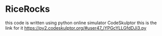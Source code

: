 # RiceRocks
this code is written using python online simulator CodeSkulptor
this is the link for it 
https://py2.codeskulptor.org/#user47_iYPGcYLLGfdDJi3.py
